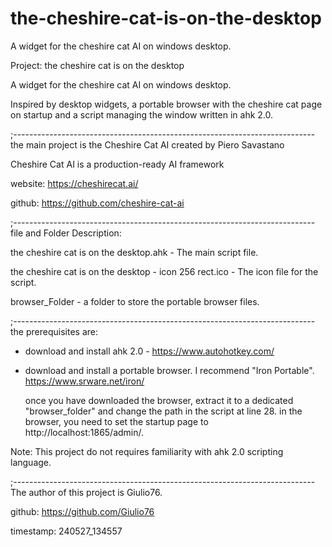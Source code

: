 # the-cheshire-cat-is-on-the-desktop
A widget for the cheshire cat AI on windows desktop.



Project: the cheshire cat is on the desktop

A widget for the cheshire cat AI on windows desktop.

Inspired by desktop widgets, a portable browser with the cheshire cat page on startup 
and a script managing the window written in ahk 2.0.

;---------------------------------------------------------------------------
the main project is the Cheshire Cat AI created by Piero Savastano

Cheshire Cat AI is a production-ready AI framework 

website: https://cheshirecat.ai/

github:  https://github.com/cheshire-cat-ai

;---------------------------------------------------------------------------
file and Folder Description:

the cheshire cat is on the desktop.ahk - The main script file.

the cheshire cat is on the desktop - icon 256 rect.ico - The icon file for the script.

browser_Folder - a folder to store the portable browser files.

;---------------------------------------------------------------------------
the prerequisites are:

- download and install ahk 2.0 - https://www.autohotkey.com/

- download and install a portable browser. I recommend "Iron Portable".
  https://www.srware.net/iron/
 
  once you have downloaded the browser, extract it to a dedicated "browser_folder" and change the path in the script at line 28.
  in the browser, you need to set the startup page to http://localhost:1865/admin/.
  
Note: This project do not requires familiarity with ahk 2.0 scripting language.

;---------------------------------------------------------------------------
The author of this project is Giulio76.

github: https://github.com/Giulio76

timestamp: 240527_134557
